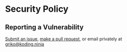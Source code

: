 # Security Policy

## Reporting a Vulnerability

[Submit an issue](https://github.com/kodingdotninja/use-tailwind-breakpoint/issues), [make a pull request](https://github.com/kodingdotninja/use-tailwind-breakpoint/compare), or email privately at <griko@koding.ninja>
